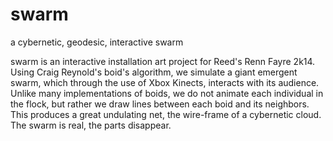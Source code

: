 swarm
=====

a cybernetic, geodesic, interactive swarm


swarm is an interactive installation art project for Reed's Renn Fayre 2k14. Using Craig Reynold's boid's algorithm, we simulate a giant emergent swarm, which through the use of Xbox Kinects, interacts with its audience. Unlike many implementations of boids, we do not animate each individual in the flock, but rather we draw lines between each boid and its neighbors. This produces a great undulating net, the wire-frame of a cybernetic cloud. The swarm is real, the parts disappear.


